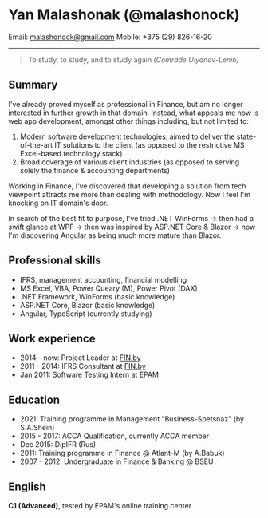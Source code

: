 # Yan Malashonak (@malashonock)

Email: <malashonock@gmail.com>
Mobile: +375 (29) 826-16-20

---

> To study, to study, and to study again
> *(Comrade Ulyanov-Lenin)*

## Summary

I've already proved myself as professional in Finance, but am no longer interested in further growth in that domain. Instead, what appeals me now is web app development, amongst other things including, but not limited to: 
1. Modern software development technologies, aimed to deliver the state-of-the-art IT solutions to the client (as opposed to the restrictive MS Excel-based technology stack)
2. Broad coverage of various client industries (as opposed to serving solely the finance & accounting departments)

Working in Finance, I've discovered that developing a solution from tech viewpoint attracts me more than dealing with methodology. Now I feel I'm knocking on IT domain's door.

In search of the best fit to purpose, I've tried .NET WinForms -> then had a swift glance at WPF -> then was inspired by ASP.NET Core & Blazor -> now I'm discovering Angular as being much more mature than Blazor.

## Professional skills

* IFRS, management accounting, financial modelling
* MS Excel, VBA, Power Queary (M), Power Pivot (DAX)
* .NET Framework, WinForms (basic knowledge)
* ASP.NET Core, Blazor (basic knowledge)
* Angular, TypeScript (currently studying)

## Work experience

* 2014 - now: Project Leader at [FIN.by](https://fin.by/en)
* 2011 - 2014: IFRS Consultant at [FIN.by](https://fin.by/en)
* Jan 2011: Software Testing Intern at [EPAM](https://www.epam.com/)

## Education

* 2021: Training programme in Management "Business-Spetsnaz" (by S.A.Shein)
* 2015 - 2017: ACCA Qualification, currently ACCA member
* Dec 2015: DipIFR (Rus)
* 2011: Training programme in Finance @ Atlant-M (by A.Babuk)
* 2007 - 2012: Undergraduate in Finance & Banking @ BSEU

## English

**C1 (Advanced)**, tested by EPAM's online training center 

